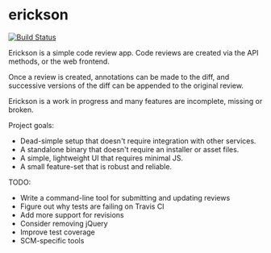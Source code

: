 # erickson
[![Build Status](https://api.travis-ci.org/echlebek/erickson.svg)](https://api.travis-ci.org/echlebek/erickson)

Erickson is a simple code review app. Code reviews are created via
the API methods, or the web frontend.

Once a review is created, annotations can be made to the diff, and
successive versions of the diff can be appended to the original review.

Erickson is a work in progress and many features are incomplete, missing
or broken.

Project goals:
* Dead-simple setup that doesn't require integration with other services.
* A standalone binary that doesn't require an installer or asset files.
* A simple, lightweight UI that requires minimal JS.
* A small feature-set that is robust and reliable.

TODO:
* Write a command-line tool for submitting and updating reviews
* Figure out why tests are failing on Travis CI
* Add more support for revisions
* Consider removing jQuery
* Improve test coverage
* SCM-specific tools
